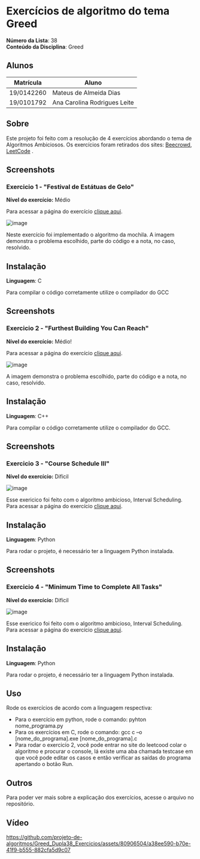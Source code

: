 # Exercícios de algoritmo do tema Greed

**Número da Lista**: 38<br>
**Conteúdo da Disciplina**: Greed<br>

## Alunos
|Matrícula | Aluno |
| -- | -- |
| 19/0142260  |  Mateus de Almeida Dias |
| 19/0101792  |  Ana Carolina Rodrigues Leite |

## Sobre 
Este projeto foi feito com a resolução de 4 exercícios abordando o tema de Algoritmos Ambiciosos. Os exercícios foram retirados dos sites: [Beecrowd](https://www.beecrowd.com.br/judge/pt/login), [LeetCode](https://leetcode.com/) .

## Screenshots
### Exercicio 1 - "Festival de Estátuas de Gelo"

**Nível do exercício:** Médio

Para acessar a página do exercício [clique aqui](https://www.beecrowd.com.br/judge/pt/problems/view/1034#_=_).

![image](https://github.com/projeto-de-algoritmos/Grafos2_ExerciciosCodeForces/assets/80906504/d6f16dce-bf73-4c71-91d5-b194c3aeb985)

Neste exercício foi implementado o algoritmo da mochila. A imagem demonstra o problema escolhido, parte do código e a nota, no caso, resolvido.

## Instalação 
**Linguagem**: C<br>

Para compilar o código corretamente utilize o compilador do GCC

## Screenshots
### Exercicio 2 - "Furthest Building You Can Reach"

**Nível do exercício:** Médio!

Para acessar a página do exercício [clique aqui](https://leetcode.com/problems/furthest-building-you-can-reach/).

![image](https://github.com/projeto-de-algoritmos/Greed_Dupla38_Exercicios/assets/80906504/c543ebe3-18fc-45ae-8dc8-3fb89a0945c9)

A imagem demonstra o problema escolhido, parte do código e a nota, no caso, resolvido.

## Instalação 
**Linguagem**: C++<br>

Para compilar o código corretamente utilize o compilador do GCC.

## Screenshots
### Exercicio 3 - "Course Schedule III"

**Nível do exercício:** Difícil

![image](https://github.com/projeto-de-algoritmos/Greed_Dupla38_Exercicios/assets/49570180/83862c55-d3e4-42c3-a1fc-0e73ccd21feb)

Esse exericico foi feito com o algoritmo ambicioso, Interval Scheduling. Para acessar a página do exercício [clique aqui](https://leetcode.com/problems/course-schedule-iii/description/).

## Instalação 
**Linguagem**: Python<br>

Para rodar o projeto, é necessário ter a linguagem Python instalada.


## Screenshots
### Exercicio 4 - "Minimum Time to Complete All Tasks"

**Nível do exercício:** Difícil

![image](https://github.com/projeto-de-algoritmos/Greed_Dupla38_Exercicios/assets/49570180/db1453ac-b33a-4ddc-b2d4-f2fe556599ce)

Esse exericico foi feito com o algoritmo ambicioso, Interval Scheduling. Para acessar a página do exercício [clique aqui](https://leetcode.com/problems/minimum-time-to-complete-all-tasks/description/).

## Instalação 
**Linguagem**: Python<br>

Para rodar o projeto, é necessário ter a linguagem Python instalada.
## Uso 
Rode os exercícios de acordo com a linguagem respectiva:
  - Para o exercício em python, rode o comando:
      pyhton nome_programa.py
  - Para os exercícios em C, rode o comando:
       gcc c –o [nome_do_programa].exe [nome_do_programa].c
  - Para rodar o exercicío 2, você pode entrar no site do leetcood colar o algoritmo e procurar o console, lá existe uma aba chamada testcase em que você pode editar os casos e então verificar as saídas do programa apertando o botão Run.

## Outros 
Para poder ver mais sobre a explicação dos exercícios, acesse o arquivo no repositório.

## Vídeo


https://github.com/projeto-de-algoritmos/Greed_Dupla38_Exercicios/assets/80906504/a38ee590-b70e-41f9-b555-882cfa5d9c07



